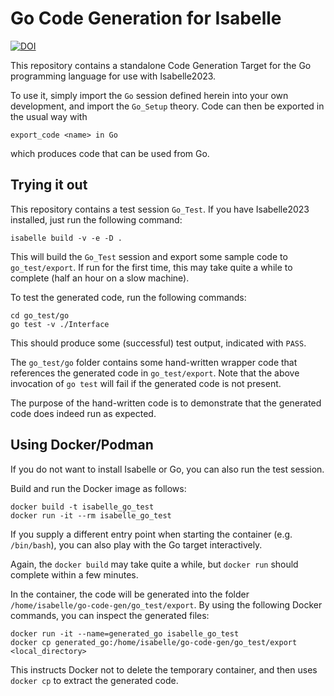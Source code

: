# Go Code Generation for Isabelle

[![DOI](https://zenodo.org/badge/697269869.svg)](https://zenodo.org/badge/latestdoi/697269869)

This repository contains a standalone Code Generation Target for the Go
programming language for use with Isabelle2023.

To use it, simply import the `Go` session defined herein into your own development,
and import the `Go_Setup` theory. Code can then be exported in the usual way with

~~~isabelle
export_code <name> in Go
~~~

which produces code that can be used from Go.

## Trying it out

This repository contains a test session `Go_Test`. If you have Isabelle2023
installed, just run the following command:

~~~shell
isabelle build -v -e -D .
~~~

This will build the `Go_Test` session and export some sample code to
`go_test/export`. If run for the first time, this may take quite a
while to complete (half an hour on a slow machine).

To test the generated code, run the following commands:

~~~shell
cd go_test/go
go test -v ./Interface
~~~

This should produce some (successful) test output, indicated with `PASS`.

The `go_test/go` folder contains some hand-written wrapper code that references
the generated code in `go_test/export`. Note that the above invocation of
`go test` will fail if the generated code is not present.

The purpose of the hand-written code is to demonstrate that the generated code
does indeed run as expected.

## Using Docker/Podman

If you do not want to install Isabelle or Go, you can also run the test
session.

Build and run the Docker image as follows:

~~~shell
docker build -t isabelle_go_test
docker run -it --rm isabelle_go_test
~~~

If you supply a different entry point when starting the container (e.g.
`/bin/bash`), you can also play with the Go target interactively.

Again, the `docker build` may take quite a while, but `docker run`
should complete within a few minutes.

In the container, the code will be generated into the folder
`/home/isabelle/go-code-gen/go_test/export`. By using the following Docker
commands, you can inspect the generated files:

~~~shell
docker run -it --name=generated_go isabelle_go_test
docker cp generated_go:/home/isabelle/go-code-gen/go_test/export <local_directory>
~~~

This instructs Docker not to delete the temporary container, and then uses
`docker cp` to extract the generated code.
